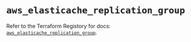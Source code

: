 # `aws_elasticache_replication_group`

Refer to the Terraform Registory for docs: [`aws_elasticache_replication_group`](https://registry.terraform.io/providers/hashicorp/aws/4.65.0/docs/resources/elasticache_replication_group).
